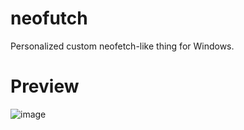 # neofutch

Personalized custom neofetch-like thing for Windows. 

# Preview 
![image](https://user-images.githubusercontent.com/36286877/130314337-f01263df-d0aa-4fdf-98b6-322af7c3ab5b.png)
